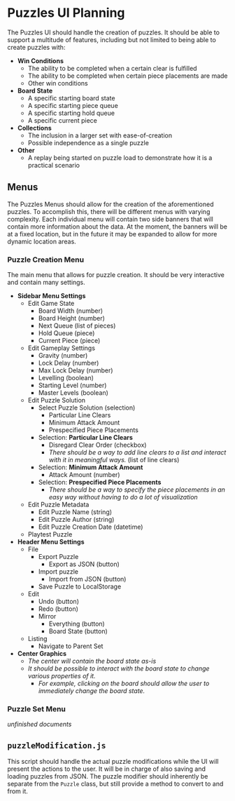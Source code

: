# Puzzles UI Planning

The Puzzles UI should handle the creation of puzzles. It should be able to support a multitude of features, including but not limited to being able to create puzzles with:

- **Win Conditions**
  - The ability to be completed when a certain clear is fulfilled
  - The ability to be completed when certain piece placements are made
  - Other win conditions
- **Board State**
  - A specific starting board state
  - A specific starting piece queue
  - A specific starting hold queue
  - A specific current piece
- **Collections**
  - The inclusion in a larger set with ease-of-creation
  - Possible independence as a single puzzle
- **Other**
  - A replay being started on puzzle load to demonstrate how it is a practical scenario

## Menus

The Puzzles Menus should allow for the creation of the aforementioned puzzles. To accomplish this, there will be different menus with varying complexity. Each individual menu will contain two side banners that will contain more information about the data. At the moment, the banners will be at a fixed location, but in the future it may be expanded to allow for more dynamic location areas.

### Puzzle Creation Menu

The main menu that allows for puzzle creation. It should be very interactive and contain many settings.

- **Sidebar Menu Settings**
  - Edit Game State
    - Board Width (number)
    - Board Height (number)
    - Next Queue (list of pieces)
    - Hold Queue (piece)
    - Current Piece (piece)
  - Edit Gameplay Settings
    - Gravity (number)
    - Lock Delay (number)
    - Max Lock Delay (number)
    - Levelling (boolean)
    - Starting Level (number)
    - Master Levels (boolean)
  - Edit Puzzle Solution
    - Select Puzzle Solution (selection)
      - Particular Line Clears
      - Minimum Attack Amount
      - Prespecified Piece Placements
    - Selection: **Particular Line Clears**
      - Disregard Clear Order (checkbox)
      - *There should be a way to add line clears to a list and interact with it in meaningful ways.* (list of line clears)
    - Selection: **Minimum Attack Amount**
      - Attack Amount (number)
    - Selection: **Prespecified Piece Placements**
      - *There should be a way to specify the piece placements in an easy way without having to do a lot of visualization*
  - Edit Puzzle Metadata
    - Edit Puzzle Name (string)
    - Edit Puzzle Author (string)
    - Edit Puzzle Creation Date (datetime)
  - Playtest Puzzle
- **Header Menu Settings**
  - File
    - Export Puzzle
      - Export as JSON (button)
    - Import puzzle
      - Import from JSON (button)
    - Save Puzzle to LocalStorage
  - Edit
    - Undo (button)
    - Redo (button)
    - Mirror
      - Everything (button)
      - Board State (button)
  - Listing
    - Navigate to Parent Set
- **Center Graphics**
  - *The center will contain the board state as-is*
  - *It should be possible to interact with the board state to change various properties of it.*
    - *For example, clicking on the board should allow the user to immediately change the board state.*

### Puzzle Set Menu

*unfinished documents*

## `puzzleModification.js`

This script should handle the actual puzzle modifications while the UI will present the actions to the user. It will be in charge of also saving and loading puzzles from JSON. The puzzle modifier should inherently be separate from the `Puzzle` class, but still provide a method to convert to and from it.